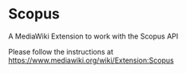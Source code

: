 # Scopus
A MediaWiki Extension to work with the Scopus API


Please follow the instructions at https://www.mediawiki.org/wiki/Extension:Scopus
